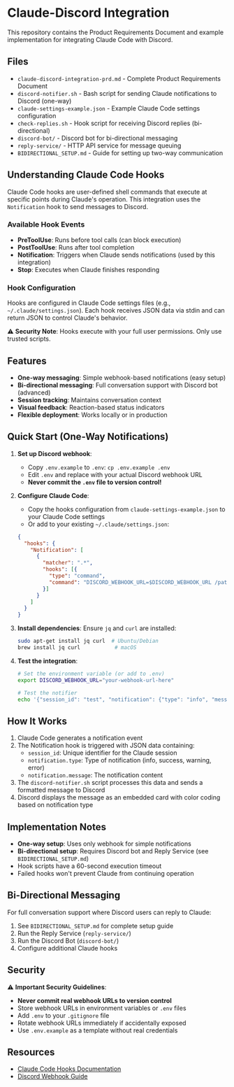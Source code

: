 # Claude-Discord Integration

This repository contains the Product Requirements Document and example implementation for integrating Claude Code with Discord.

## Files

- `claude-discord-integration-prd.md` - Complete Product Requirements Document
- `discord-notifier.sh` - Bash script for sending Claude notifications to Discord (one-way)
- `claude-settings-example.json` - Example Claude Code settings configuration
- `check-replies.sh` - Hook script for receiving Discord replies (bi-directional)
- `discord-bot/` - Discord bot for bi-directional messaging
- `reply-service/` - HTTP API service for message queuing
- `BIDIRECTIONAL_SETUP.md` - Guide for setting up two-way communication

## Understanding Claude Code Hooks

Claude Code hooks are user-defined shell commands that execute at specific points during Claude's operation. This integration uses the `Notification` hook to send messages to Discord.

### Available Hook Events

- **PreToolUse**: Runs before tool calls (can block execution)
- **PostToolUse**: Runs after tool completion
- **Notification**: Triggers when Claude sends notifications (used by this integration)
- **Stop**: Executes when Claude finishes responding

### Hook Configuration

Hooks are configured in Claude Code settings files (e.g., `~/.claude/settings.json`). Each hook receives JSON data via stdin and can return JSON to control Claude's behavior.

⚠️ **Security Note**: Hooks execute with your full user permissions. Only use trusted scripts.

## Features

- **One-way messaging**: Simple webhook-based notifications (easy setup)
- **Bi-directional messaging**: Full conversation support with Discord bot (advanced)
- **Session tracking**: Maintains conversation context
- **Visual feedback**: Reaction-based status indicators
- **Flexible deployment**: Works locally or in production

## Quick Start (One-Way Notifications)

1. **Set up Discord webhook**:
   - Copy `.env.example` to `.env`: `cp .env.example .env`
   - Edit `.env` and replace with your actual Discord webhook URL
   - **Never commit the `.env` file to version control!**

2. **Configure Claude Code**: 
   - Copy the hooks configuration from `claude-settings-example.json` to your Claude Code settings
   - Or add to your existing `~/.claude/settings.json`:
   ```json
   {
     "hooks": {
       "Notification": [
         {
           "matcher": ".*",
           "hooks": [{
             "type": "command",
             "command": "DISCORD_WEBHOOK_URL=$DISCORD_WEBHOOK_URL /path/to/discord-notifier.sh"
           }]
         }
       ]
     }
   }
   ```

3. **Install dependencies**: Ensure `jq` and `curl` are installed:
   ```bash
   sudo apt-get install jq curl  # Ubuntu/Debian
   brew install jq curl           # macOS
   ```

4. **Test the integration**: 
   ```bash
   # Set the environment variable (or add to .env)
   export DISCORD_WEBHOOK_URL="your-webhook-url-here"
   
   # Test the notifier
   echo '{"session_id": "test", "notification": {"type": "info", "message": "Test message"}}' | ./discord-notifier.sh
   ```

## How It Works

1. Claude Code generates a notification event
2. The Notification hook is triggered with JSON data containing:
   - `session_id`: Unique identifier for the Claude session
   - `notification.type`: Type of notification (info, success, warning, error)
   - `notification.message`: The notification content
3. The `discord-notifier.sh` script processes this data and sends a formatted message to Discord
4. Discord displays the message as an embedded card with color coding based on notification type

## Implementation Notes

- **One-way setup**: Uses only webhook for simple notifications
- **Bi-directional setup**: Requires Discord bot and Reply Service (see `BIDIRECTIONAL_SETUP.md`)
- Hook scripts have a 60-second execution timeout
- Failed hooks won't prevent Claude from continuing operation

## Bi-Directional Messaging

For full conversation support where Discord users can reply to Claude:

1. See `BIDIRECTIONAL_SETUP.md` for complete setup guide
2. Run the Reply Service (`reply-service/`)
3. Run the Discord Bot (`discord-bot/`)
4. Configure additional Claude hooks

## Security

⚠️ **Important Security Guidelines**:
- **Never commit real webhook URLs to version control**
- Store webhook URLs in environment variables or `.env` files
- Add `.env` to your `.gitignore` file
- Rotate webhook URLs immediately if accidentally exposed
- Use `.env.example` as a template without real credentials

## Resources

- [Claude Code Hooks Documentation](https://docs.anthropic.com/en/docs/claude-code/hooks)
- [Discord Webhook Guide](https://support.discord.com/hc/en-us/articles/228383668-Intro-to-Webhooks)